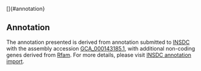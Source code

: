 []{#annotation}

Annotation
----------

The annotation presented is derived from annotation submitted to
[INSDC](http://www.insdc.org) with the assembly accession
[GCA\_000143185.1](http://www.ebi.ac.uk/ena/data/view/GCA_000143185.1),
with additional non-coding genes derived from
[Rfam](http://rfam.xfam.org/). For more details, please visit [INSDC
annotation
import](http://ensemblgenomes.org/info/data/insdc_annotation).
